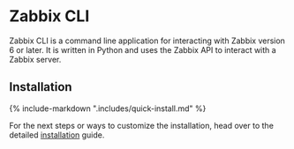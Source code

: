 # Zabbix CLI

Zabbix CLI is a command line application for interacting with Zabbix version 6 or later. It is written in Python and uses the Zabbix API to interact with a Zabbix server.

## Installation

{% include-markdown ".includes/quick-install.md" %}

For the next steps or ways to customize the installation, head over to the detailed [installation](./guide/installation.md) guide.

